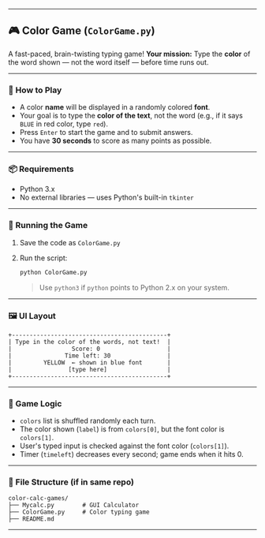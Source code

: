 
---

## 🎮 Color Game (`ColorGame.py`)

A fast-paced, brain-twisting typing game!
**Your mission:** Type the **color** of the word shown — not the word itself — before time runs out.

---

### 🧠 How to Play

* A color **name** will be displayed in a randomly colored **font**.
* Your goal is to type the **color of the text**, not the word (e.g., if it says `BLUE` in red color, type `red`).
* Press `Enter` to start the game and to submit answers.
* You have **30 seconds** to score as many points as possible.

---

### 📦 Requirements

* Python 3.x
* No external libraries — uses Python's built-in `tkinter`

---

### 🚀 Running the Game

1. Save the code as `ColorGame.py`
2. Run the script:

   ```bash
   python ColorGame.py
   ```

   > Use `python3` if `python` points to Python 2.x on your system.

---

### 🖼️ UI Layout

```
+--------------------------------------------+
| Type in the color of the words, not text!  |
|                 Score: 0                   |
|               Time left: 30                |
|         YELLOW  ← shown in blue font       |
|                [type here]                 |
+--------------------------------------------+
```

---

### 🧠 Game Logic

* `colors` list is shuffled randomly each turn.
* The color shown (`label`) is from `colors[0]`, but the font color is `colors[1]`.
* User's typed input is checked against the font color (`colors[1]`).
* Timer (`timeleft`) decreases every second; game ends when it hits 0.

---

### 📁 File Structure (if in same repo)

```
color-calc-games/
├── Mycalc.py        # GUI Calculator
├── ColorGame.py     # Color typing game
├── README.md
```

---
